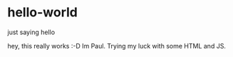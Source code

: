 # hello-world
just saying hello 

hey, this really works :-D
Im Paul. Trying my luck with some HTML and JS. 
